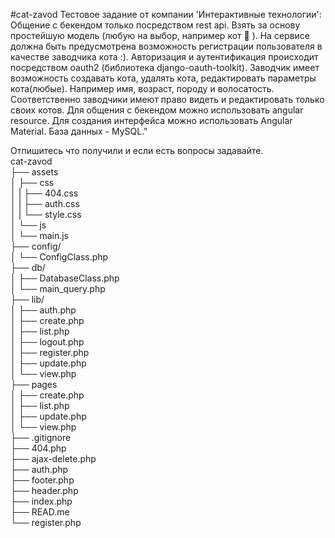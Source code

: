 #cat-zavod
Тестовое задание от компании 'Интерактивные технологии':
<br>
Общение с бекендом только посредством rest api.
Взять за основу простейшую модель (любую на выбор, например кот 🙂 ).
На сервисе должна быть предусмотрена возможность регистрации пользователя в качестве заводчика кота :).
Авторизация и аутентификация происходит посредством oauth2 (библиотека django-oauth-toolkit).
Заводчик имеет возможность создавать кота, удалять кота, редактировать параметры кота(любые). Например имя, возраст, породу и волосатость.
Соответственно заводчики имеют право видеть и редактировать только своих котов.
Для общения с бекендом можно использовать angular resource.
Для создания интерфейса можно использовать Angular Material.
База данных - MySQL."

Отпишитесь что получили и если есть вопросы задавайте.
<br>
cat-zavod<br>
├── assets<br>
│   ├── css<br>
│   |   ├── 404.css<br>
│   |   ├── auth.css<br>
│   |   └── style.css<br>
│   └── js<br>
│       └── main.js<br>
├── config/<br>
│   └── ConfigClass.php<br>
├── db/<br>
│   ├── DatabaseClass.php<br>
│   └── main_query.php<br>
├── lib/<br>
│   ├── auth.php<br>
│   ├── create.php<br>
│   ├── list.php<br>
│   ├── logout.php<br>
│   ├── register.php<br>
│   ├── update.php<br>
│   └── view.php<br>
├── pages<br>
│   ├── create.php<br>
│   ├── list.php<br>
│   ├── update.php<br>
│   └── view.php<br>
├── .gitignore<br>
├── 404.php<br>
├── ajax-delete.php<br>
├── auth.php<br>
├── footer.php<br>
├── header.php<br>
├── index.php<br>
├── READ.me<br>
└── register.php<br>
